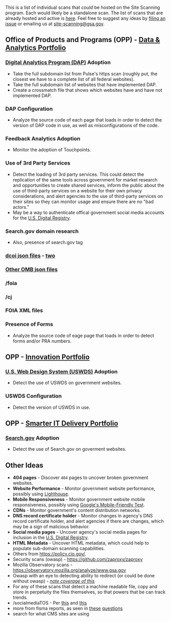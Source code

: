 This is a list of individual scans that _could_ be hosted on the Site Scanning program.  Each would likely be a standalone scan.  The list of scans that are already hosted and active is [here](https://site-scanning.app.cloud.gov/).  Feel free to suggest any ideas by [filing an issue](https://github.com/18F/site-scanning/issues) or emailing us at site-scanning@gsa.gov.     

## Office of Products and Programs (OPP) - [Data & Analytics Portfolio](https://www.gsa.gov/about-us/organization/federal-acquisition-service/technology-transformation-services/office-of-products-and-programs#DSP)

### [Digital Analytics Program (DAP)](https://digital.gov/dap/) Adoption 
* Take the full subdomain list from Pulse's https scan (roughly put, the closest we have to a complete list of all federal websites).  
* Take the full subdomain list of websites that have implemented DAP.  
* Create a crossmatch file that shows which websites have and have not implemented DAP.  

### DAP Configuration
* Analyze the source code of each page that loads in order to detect the version of DAP code in use, as well as misconfigurations of the code.  

### Feedback Analytics Adoption 
* Monitor the adoption of Touchpoints.

### Use of 3rd Party Services
* Detect the loading of 3rd party services. This could detect the replication of the same tools across government for market research and opportunities to create shared services, inform the public about the use of third-party services on a website for their own privacy considerations, and alert agencies to the use of third-party services on their sites so they can monitor usage and ensure there are no "bad actors."
* May be a way to authenticate offical government social media accounts for the [U.S. Digital Registry](https://usdigitalregistry.digitalgov.gov/).

### Search.gov domain research
* Also, presence of search.gov tag

### [dcoi json files](https://www.google.com/search?q=dcoi+json&oq=dcoi+json+&aqs=chrome..69i57j33.4450j0j7&sourceid=chrome&ie=UTF-8) - [two](https://datacenters.cio.gov/reporting/strategic-plan-generator)

### [Other OMB json files](https://management.cio.gov/schema/)

### /foia 

### /cj

### FOIA XML files 

### Presence of Forms
* Analyze the source code of eage page that loads in order to detect forms and/or PRA numbers.  

## OPP - [Innovation Portfolio](https://www.gsa.gov/about-us/organization/federal-acquisition-service/technology-transformation-services/office-of-products-and-programs#IP)

### [U.S. Web Design System (USWDS)](https://designsystem.digital.gov/) Adoption
* Detect the use of USWDS on government websites.

### USWDS Configuration
* Detect the version of USWDS in use.

## OPP - [Smarter IT Delivery Portfolio](https://www.gsa.gov/about-us/organization/federal-acquisition-service/technology-transformation-services/office-of-products-and-programs#SmarterITDelivery)

### [Search.gov](https://search.gov/) Adoption
* Detect the use of Search.gov on goverment websites.

## Other Ideas

* **404 pages** - Discover `404` pages to uncover broken government websites.
* **Website Performance** - Monitor government website performance, possibly using [Lighthouse](https://developers.google.com/web/tools/lighthouse/).
* **Mobile Responsiveness** - Monitor government website mobile responsiveness, possibly using [Google's Mobile-Friendly Test](https://search.google.com/test/mobile-friendly).
* **CDNs** - Monitor government's content distribution networks.
* **DNS record certificate holder** - Monitor changes in agency's DNS record certificate holder, and alert agencies if there are changes, which may be a sign of malicious behavior. 
* **Social media pages** - Uncover agency's social media pages for inclusion in the [U.S. Digital Registry](https://digital.gov/services/u-s-digital-registry/).
* **HTML Metadata** - Uncover HTML metadata, which could help to populate sub-domain scanning capabilities.
* Others from https://policy.cio.gov/.
* Security scans (owasp) - https://github.com/zaproxy/zaproxy
* Mozilla Observatory scans - https://observatory.mozilla.org/analyze/www.gsa.gov
* Owasp with an eye to detecting ability to redirect (or could be done without owasp) - _[note coverage of this](https://gizmodo.com/a-year-later-u-s-government-websites-are-still-redire-1835336087)_
* For any of these scans that detect a machine readable file, copy and store in perpetuity the files themselves, so that powers that be can track trends.  
* /socialmediaTOS - Per [this](https://digital.gov/resources/federal-compatible-terms-of-service-agreements/#for-federal-agency-points-of-contact) and [this](https://www.whitehouse.gov/sites/whitehouse.gov/files/omb/memoranda/2013/m-13-10.pdf)
* more from fisma reports, as seen in [these](https://www.dhs.gov/sites/default/files/publications/FY%202018%20SAOP%20FISMA%20Metrics-508c.pdf) [questions](https://www.dhs.gov/publication/fy18-fisma-documents)
* search for what CMS sites are using
